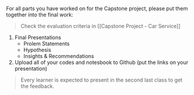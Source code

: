 For all parts you have worked on for the Capstone project, please put them together into the final work:

> Check the evaluation criteria in [[Capstone Project - Car Service]]

1. Final Presentations
	- Prolem Statements
	- Hypothesis
	- Insights & Recommendations
2. Upload all of your codes and notesbook to Github (put the links on your presentation)

> Every learner is expected to present in the second last class to get the feedback.